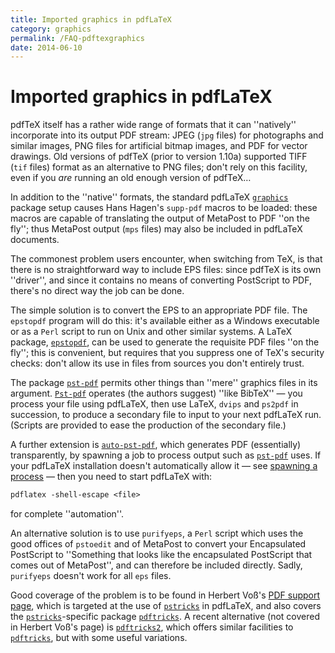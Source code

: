 ```yaml
---
title: Imported graphics in pdfLaTeX
category: graphics
permalink: /FAQ-pdftexgraphics
date: 2014-06-10
---
```


# Imported graphics in pdfLaTeX

pdfTeX itself has a rather wide range of formats that it can
''natively'' incorporate into its output PDF stream:
JPEG (`jpg` files) for photographs and similar images,
PNG files for artificial bitmap images, and PDF for
vector drawings.  Old versions of pdfTeX (prior to version&nbsp;1.10a)
supported TIFF (`tif` files) format as an alternative
to PNG files; don't rely on this facility, even if you
_are_ running an old enough version of pdfTeX&hellip;

In addition to the ''native'' formats, the standard pdfLaTeX
[`graphics`](https://ctan.org/pkg/graphics) package setup causes Hans Hagen's `supp-pdf`
macros to be loaded: these macros are capable of translating the
output of MetaPost to PDF ''on the fly''; thus MetaPost output
(`mps` files) may also be included in pdfLaTeX documents.

The commonest problem users encounter, when switching from TeX, is
that there is no straightforward way to include EPS files:
since pdfTeX is its own ''driver'', and since it contains no means
of converting PostScript to PDF, there's no direct way the job can
be done.

The simple solution is to convert the EPS to an appropriate
PDF file.  The `epstopdf` program will do this: it's
available either as a Windows executable or as a `Perl`
script to run on Unix and other similar systems.  A LaTeX package,
[`epstopdf`](https://ctan.org/pkg/epstopdf), can be used to generate the requisite PDF
files ''on the fly''; this is convenient, but requires that you
suppress one of TeX's security checks: don't allow its use in files
from sources you don't entirely trust.

The package [`pst-pdf`](https://ctan.org/pkg/pst-pdf) permits other things than ''mere''
graphics files in its argument.  [`Pst-pdf`](https://ctan.org/pkg/Pst-pdf) operates (the
authors suggest) ''like BibTeX''&nbsp;&mdash; you process your file using
pdfLaTeX, then use LaTeX, `dvips` and `ps2pdf`
in succession, to produce a secondary file to input to your next
pdfLaTeX run.  (Scripts are provided to ease the production of the
secondary file.)

A further extension is [`auto-pst-pdf`](https://ctan.org/pkg/auto-pst-pdf), which generates
PDF (essentially) transparently, by spawning a job to process
output such as [`pst-pdf`](https://ctan.org/pkg/pst-pdf) uses.  If your pdfLaTeX
installation doesn't automatically allow it&nbsp;&mdash; see 
[spawning a process](/FAQ-spawnprog)&nbsp;&mdash; then you need to start
pdfLaTeX with:
```latex
pdflatex -shell-escape <file>
```
for complete ''automation''.

An alternative solution is to use `purifyeps`, a
`Perl` script which uses the good offices of
`pstoedit` and of MetaPost to convert your Encapsulated PostScript to
''Something that looks like the encapsulated PostScript that comes out of
MetaPost'', and can therefore be included directly.  Sadly,
`purifyeps` doesn't work for all `eps` files.

Good coverage of the problem is to be found in Herbert Voß's
[PDF support page](http://pstricks.tug.org/main.cgi?file=pdf/pdfoutput),
which is targeted at the use of [`pstricks`](https://ctan.org/pkg/pstricks) in
pdfLaTeX, and also covers the [`pstricks`](https://ctan.org/pkg/pstricks)-specific package
[`pdftricks`](https://ctan.org/pkg/pdftricks).  A recent alternative (not covered in 
Herbert Voß's page) is [`pdftricks2`](https://ctan.org/pkg/pdftricks2), which offers similar
facilities to [`pdftricks`](https://ctan.org/pkg/pdftricks), but with some useful variations.

